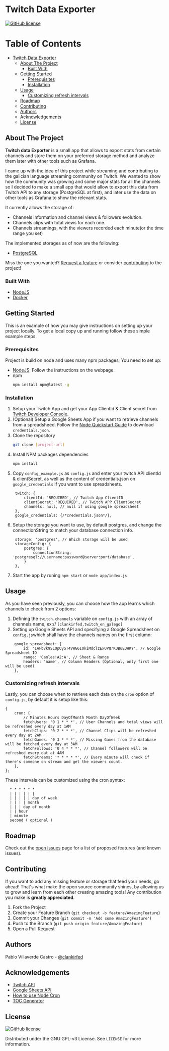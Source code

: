 # Twitch Data Exporter

[![GitHub license][license-shield]]([license-url])


<!-- TABLE OF CONTENTS, generated with gh-md-toc README.md -->

Table of Contents
=================

   * [Twitch Data Exporter](#twitch-data-exporter)
      * [About The Project](#about-the-project)
         * [Built With](#built-with)
      * [Getting Started](#getting-started)
         * [Prerequisites](#prerequisites)
         * [Installation](#installation)
      * [Usage](#usage)
         * [Customizing refresh intervals](#customizing-refresh-intervals)
      * [Roadmap](#roadmap)
      * [Contributing](#contributing)
      * [Authors](#authors)
      * [Acknowledgements](#acknowledgements)
      * [License](#license)

<!-- ABOUT THE PROJECT -->

## About The Project

**Twitch data Exporter** is a small app that allows to export stats from certain channels and store them on your preferred storage method and analyze them later with other tools such as Grafana.

I came up with the idea of this project while streaming and contributing to the galician language streaming community on Twitch. We wanted to show how the community was growing and some major stats for all the channels so I decided to make a small app that would allow to export this data from Twitch API to any storage (PostgreSQL at first), and later use the data on other tools as Grafana to show the relevant stats.

It currently allows the storage of:

* Channels information and channel views & followers evolution.
* Channels clips with total views for each one.
* Channels streamings, with the viewers recorded each minute(or the time range you set)

The implemented storages as of now are the following: 

* [PostgreSQL](https://www.postgresql.org/)

Miss the one you wanted? [Request a feature]([project-url]/issues) or consider [contributing](#contributing) to the project!
### Built With

* [NodeJS](https://nodejs.org/es/)
* [Docker](https://www.docker.com/)


<!-- GETTING STARTED -->

## Getting Started

This is an example of how you may give instructions on setting up your project locally.
To get a local copy up and running follow these simple example steps.

### Prerequisites

Project is build on node and uses many npm packages, You need to set up:
* [NodeJS](https://nodejs.org/es/): Follow the instructions on the webpage.
* npm
  ```sh
  npm install npm@latest -g
  ```

### Installation

1. Setup your Twitch App and get your App ClientId & Client secret from [Twitch Developer Console](https://dev.twitch.tv/console/apps).
2. (Optional) Setup a Google Sheets App if you want to retrieve channels from a spreadsheed. Follow the [Node Quickstart Guide](https://developers.google.com/sheets/api/quickstart/nodejs) to download `credentials.json`.
2. Clone the repository
   ```sh
   git clone [project-url]
   ```
3. Install NPM packages dependencies
   ```sh
   npm install
   ```
4. Copy `config_example.js` as `config.js` and enter your twitch API clientId & clientSecret, as well as the content of credentials.json on `google_credentials` if you want to use spreadsheets.
   ```JS
	twitch: {
		clientId: 'REQUIRED', // Twitch App ClientID
		clientSecret: 'REQUIRED', // Twitch APP ClientSecret
		channels: null, // null if using google spreadsheet
	},
	google_credentials: {/*credentials.json*/},
   ```
5. Setup the storage you want to use, by default postgres, and change the connectionString to match your database connection info.
   ```JS
	storage: 'postgres', // Which storage will be used
	storageConfig: {
		postgres: {
			connectionString: 'postgresql://username:password@server:port/database',
		}
	},
	```
6. Start the app by runing `npm start` or `node app/index.js`

<!-- USAGE EXAMPLES -->

## Usage

As you have seen previously, you can choose how the app learns which channels to check from 2 options:
1. Defining the `twitch.channels` variable on `config.js` with an array of channels name, ex:// `[clankirfed,twitch_en_galego]`
2. Setting up Google Sheets API and specifying a Google Spreadsheet on `config.js`which shall have the channels names on the first column:
```JS
	google_spreadsheet: {
		id: '1AFbvk9SLOpOyST4VWG6IOkiMdclzExUPQrKUBuEUHKY', // Google Spreadsheet ID
		range: 'Canles!A2:A', // Sheet & Range
		headers: 'name', // Column Headers (Optional, only first one will be used)
	},
```

### Customizing refresh intervals
Lastly, you can choose when to retrieve each data on the `cron` option of `config.js`, by default it is setup like this:

```JS
{
	cron: {
		// Minutes Hours DayOfMonth Month DayOfWeek
		fetchUsers: '0 1 * * *', // User Channels and total views will be refreshed every day at 1AM
		fetchClips: '0 2 * * *', // Channel Clips will be refreshed every day at 2AM
		fetchGames: '0 3 * * *', // Missing Games from the database will be fetched every day at 3AM
		fetchFollows: '0 4 * * *', // Channel followers will be refreshed every dat at 4AM
		fetchStreams: '* * * * *', // Every minute will check if there's someone on stream and get the viewers count.
	},
};
```

These intervals can be customized using the cron syntax:
```
  * * * * * *
  | | | | | |
  | | | | | day of week
  | | | | month
  | | | day of month
  | | hour
  | minute
  second ( optional )
```

<!-- ROADMAP -->

## Roadmap

Check out the [open issues]([project-url]/issues) page for a list of proposed features (and known issues).


<!-- CONTRIBUTING -->

## Contributing

If you want to add any missing feature or storage that feed your needs, go ahead! That's what make the open source community shines, by allowing us to grow and learn from each other creating amazing tools! Any contribution you make is **greatly appreciated**.

1. Fork the Project
2. Create your Feature Branch (`git checkout -b feature/AmazingFeature`)
3. Commit your Changes (`git commit -m 'Add some AmazingFeature'`)
4. Push to the Branch (`git push origin feature/AmazingFeature`)
5. Open a Pull Request

## Authors

Pablo Villaverde Castro - [@clankirfed](https://twitter.com/clankirfed)


<!-- ACKNOWLEDGEMENTS -->

## Acknowledgements
* [Twitch API](https://dev.twitch.tv/docs/api/reference)
* [Google Sheets API](https://developers.google.com/sheets/api/quickstart/nodejs)
* [How to use Node Cron](https://www.digitalocean.com/community/tutorials/nodejs-cron-jobs-by-examples)
* [TOC Generator](https://github.com/ekalinin/github-markdown-toc)


## License


[![GitHub license]([license-shield])]([license-url])

Distributed under the GNU GPL-v3 License. See `LICENSE` for more information.


<!-- MARKDOWN LINKS & IMAGES -->
<!-- https://www.markdownguide.org/basic-syntax/#reference-style-links -->
[license-shield]: https://img.shields.io/badge/license-GNU%20GPL--v3-brightgreen
[license-url]: https://github.com/pvillaverde/twitch-data-exporter/blob/master/LICENSE
[project-url]: https://github.com/pvillaverde/twitch-data-exporter